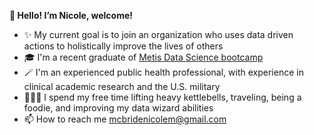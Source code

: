 <b>🌸 Hello! I’m Nicole, welcome!</b>
- ✨ My current goal is to join an organization who uses data driven actions to holistically improve the lives of others
- 🎓 I'm a recent graduate of [Metis Data Science bootcamp](https://www.thisismetis.com/bootcamps/online-data-science-bootcamp)
- 🪄 I'm an experienced public health professional, with experience in clinical academic research and the U.S. military
- 🏋🏽‍♀️ I spend my free time lifting heavy kettlebells, traveling, being a foodie, and improving my data wizard abilities
- 📫 How to reach me mcbridenicolem@gmail.com
